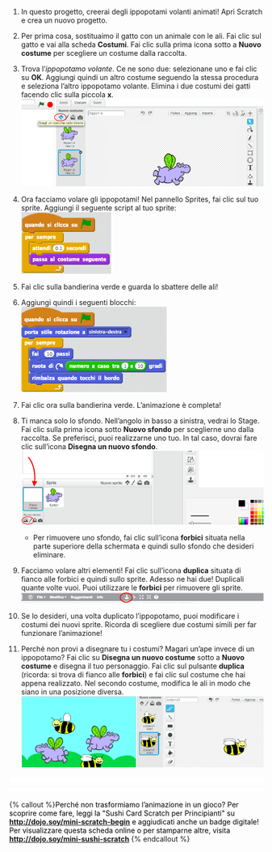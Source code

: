 1. In questo progetto, creerai degli ippopotami volanti animati! Apri Scratch e crea un nuovo progetto.

2. Per prima cosa, sostituaimo il gatto con un animale con le ali. Fai clic sul gatto e vai alla scheda **Costumi**. Fai clic sulla prima icona sotto a **Nuovo costume** per scegliere un costume dalla raccolta.   

3. Trova l’_ippopotamo volante_. Ce ne sono due: selezionane uno e fai clic su **OK**. Aggiungi quindi un altro costume seguendo la stessa procedura e seleziona l’altro ippopotamo volante. Elimina i due costumi dei gatti facendo clic sulla piccola **x**. ![](NewCostumesHippo.png)

4. Ora facciamo volare gli ippopotami! Nel pannello Sprites, fai clic sul tuo sprite. Aggiungi il seguente script al tuo sprite: ![](ScratchBlocksA.png)

5. Fai clic sulla bandierina verde e guarda lo sbattere delle ali!

6. Aggiungi quindi i seguenti blocchi: ![](ScratchBlocksB.png)

7. Fai clic ora sulla bandierina verde. L’animazione è completa! 

8. Ti manca solo lo sfondo. Nell’angolo in basso a sinistra, vedrai lo Stage. Fai clic sulla prima icona sotto **Nuovo sfondo** per sceglierne uno dalla raccolta. Se preferisci, puoi realizzarne uno tuo. In tal caso, dovrai fare clic sull’icona **Disegna un nuovo sfondo**. ![](NewBackdropSmaller.png)
    * Per rimuovere uno sfondo, fai clic sull’icona **forbici** situata nella parte superiore della schermata e quindi sullo sfondo che desideri eliminare.

9. Facciamo volare altri elementi! Fai clic sull’icona **duplica** situata di fianco alle forbici e quindi sullo sprite. Adesso ne hai due! Duplicali quante volte vuoi. Puoi utilizzare le **forbici** per rimuovere gli sprite. ![](ScratchDuplicateBtnCircled.png)

10. Se lo desideri, una volta duplicato l’ippopotamo, puoi modificare i costumi dei nuovi sprite. Ricorda di scegliere due costumi simili per far funzionare l’animazione!

11. Perché non provi a disegnare tu i costumi?  Magari un’ape invece di un ippopotamo? Fai clic su **Disegna un nuovo costume** sotto a **Nuovo costume** e disegna il tuo personaggio. Fai clic sul pulsante **duplica** \(ricorda: si trova di fianco alle **forbici**\) e fai clic sul costume che hai appena realizzato. Nel secondo costume, modifica le ali in modo che siano in una posizione diversa. ![](CostumesDrawBees.png)

![](whitespace_20_800.png)
![](whitespace_10_800.png)

{% callout %}<span style="color: #000000;">Perché non trasformiamo l’animazione in un gioco? Per scoprire come fare, leggi la "Sushi Card Scratch per Principianti" su <b>http://dojo.soy/mini-scratch-begin</b> e aggiudicati anche un badge digitale! Per visualizzare questa scheda online o per stamparne altre, visita <br /><b>http://dojo.soy/mini-sushi-scratch</b> </span>
{% endcallout %}